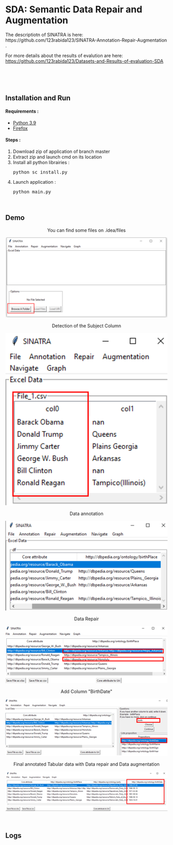 <h1>SDA: Semantic Data Repair and Augmentation </h1>

<p>
 The descriptiotn of SINATRA is here: https://github.com/123rabida123/SINATRA-Annotation-Repair-Augmentation .
</p>

For more details about the results of evalution are here: https://github.com/123rabida123/Datasets-and-Results-of-evaluation-SDA

<br>
<br>

<br>
<h2>Installation and Run</h2>

<h4> Requirements : </h4>
<ul>
    <li> <a href="https://www.python.org/">Python 3.9</a></li>
    <li> <a href="https://www.mozilla.org/firefox/download/">Firefox </a></li>
</ul>

<h4> Steps : </h4>
<ol>
    <li> Download zip of application of branch master </li>
    <li> Extract zip and launch cmd on its location </li>
    <li> Install all python librairies : </li>
    <pre>python sc_install.py </pre>
    <li> Launch application : </li>
    <pre>python main.py</pre>
</ol>

<br>
<h2>Demo</h2>

<p align="center"> You can find some files on .idea/files </p>

![test1](https://github.com/Cabi-96/STI-Thesis/blob/master/Screnshots-SINATRA/load%20URL-File.png)

<p align="center"> Detection of the Subject Column </p>

![test2](https://github.com/Cabi-96/STI-Thesis/blob/master/Screnshots-SINATRA/SUB-Col.png)

<p align="center"> Data annotation  </p>


![test3](https://github.com/Cabi-96/STI-Thesis/blob/master/Screnshots-SINATRA/SINATRA%202.png)

<p align="center"> Data Repair </p>

![test0](https://github.com/Cabi-96/STI-Thesis/blob/master/Screnshots-SINATRA/Repair.png)

<p align="center"> Add Column "BirthDate" </p>

![test4](https://github.com/Cabi-96/STI-Thesis/blob/master/Screnshots-SINATRA/AddCol.png)

<p align="center"> Final annotated Tabular data with Data repair and  Data augmentation  </p>

![test5](https://github.com/Cabi-96/STI-Thesis/blob/master/Screnshots-SINATRA/final%20Dataset.png)


<br>
<h2>Logs</h2>
